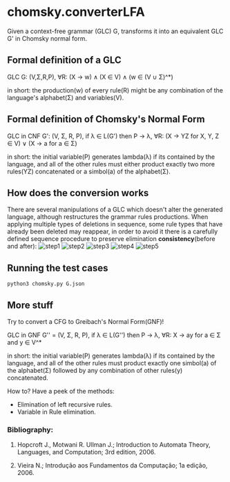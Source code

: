 # chomsky.converterLFA
Given a context-free grammar (GLC) G, transforms it into an equivalent GLC G' in Chomsky normal form.

## Formal definition of a GLC
GLC G: (V,Σ,R,P), ∀R: (X → w) ∧ (X ∈ V) ∧ (w ∈ (V ∪ Σ)^*)

in short: the production(w) of every rule(R) might be any combination of the language's alphabet(Σ) and variables(V). 

## Formal definition of Chomsky's Normal Form
GLC in CNF G': (V, Σ, R, P), if λ ∈ L(G') then P → λ, ∀R: (X → YZ for X, Y, Z ∈ V) ∨ (X → a for a ∈ Σ)

in short: the initial variable(P) generates lambda(λ) if its contained by the language, and all of the other rules must either product exactly two more rules(YZ) concatenated or a simbol(a) of the alphabet(Σ).

## How does the conversion works

There are several manipulations of a GLC which doesn't alter the generated language, although restructures the grammar rules productions. When applying multiple types of deletions in sequence, some rule types that have already been deleted may reappear, in order to avoid it there is a carefully defined sequence procedure to preserve elimination **consistency**(before and after):
![step1](https://github.com/MnoZombie956/chomsky.converterLFA/tree/main/materials/step1.png?raw=false)
![step2](https://github.com/MnoZombie956/chomsky.converterLFA/tree/main/materials/step2.png?raw=false)
![step3](https://github.com/MnoZombie956/chomsky.converterLFA/tree/main/materials/step3.png?raw=false)
![step4](https://github.com/MnoZombie956/chomsky.converterLFA/tree/main/materials/step4.png?raw=false)
![step5](https://github.com/MnoZombie956/chomsky.converterLFA/tree/main/materials/step5.png?raw=false)

## Running the test cases
``
python3 chomsky.py G.json
``

## More stuff

Try to convert a CFG to Greibach's Normal Form(GNF)!

GLC in GNF G'' = (V, Σ, R, P), if λ ∈ L(G'') then P → λ, ∀R: X → ay for a ∈ Σ and y ∈ V^*

in short: the initial variable(P) generates lambda(λ) if its contained by the language, and all of the other rules must product exactly one simbol(a) of the alphabet(Σ) followed by any combination of other rules(y) concatenated.


How to? Have a peek of the methods:
- Elimination of left recursive rules.
- Variable in Rule elimination.

### Bibliography:
1. Hopcroft J., Motwani R. Ullman J.; Introduction to Automata Theory, Languages, and Computation; 3rd edition, 2006.

2. Vieira N.; Introdução aos Fundamentos da Computação; 1a edição, 2006.
